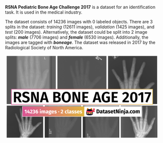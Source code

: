 **RSNA Pediatric Bone Age Challenge 2017** is a dataset for an identification task. It is used in the medical industry. 

The dataset consists of 14236 images with 0 labeled objects. There are 3 splits in the dataset: *training* (12611 images), *validation* (1425 images), and *test* (200 images). Alternatively, the dataset could be split into 2 image splits: ***male*** (7706 images) and ***female*** (6530 images). Additionally, the images are tagged with ***boneage***. The dataset was released in 2017 by the Radiological Society of North America.

<img src="https://github.com/dataset-ninja/rsna-bone-age/raw/main/visualizations/poster.png">

